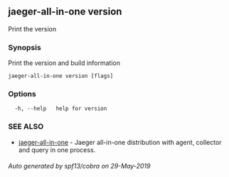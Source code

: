 ## jaeger-all-in-one version

Print the version

### Synopsis

Print the version and build information

```
jaeger-all-in-one version [flags]
```

### Options

```
  -h, --help   help for version
```

### SEE ALSO

* [jaeger-all-in-one](jaeger-all-in-one.md)	 - Jaeger all-in-one distribution with agent, collector and query in one process.

###### Auto generated by spf13/cobra on 29-May-2019
